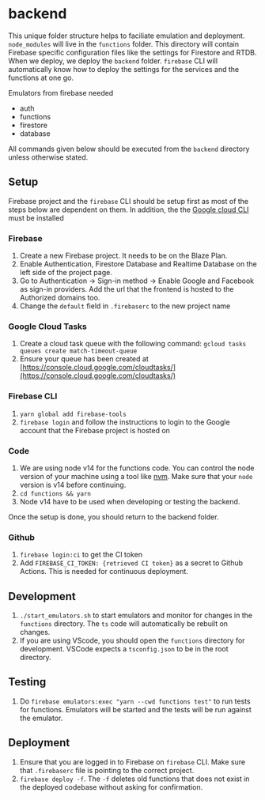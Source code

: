 # backend

This unique folder structure helps to faciliate emulation and deployment. `node_modules` will live in the `functions` folder. This directory will contain Firebase specific configuration files like the settings for Firestore and RTDB. When we deploy, we deploy the `backend` folder. `firebase` CLI will automatically know how to deploy the settings for the services and the functions at one go.

Emulators from firebase needed

-   auth
-   functions
-   firestore
-   database

All commands given below should be executed from the `backend` directory unless otherwise stated.

## Setup

Firebase project and the `firebase` CLI should be setup first as most of the steps below are dependent on them. In addition, the the [Google cloud CLI](https://cloud.google.com/sdk/docs/install) must be installed

### Firebase

1. Create a new Firebase project. It needs to be on the Blaze Plan.
1. Enable Authentication, Firestore Database and Realtime Database on the left side of the project page.
1. Go to Authentication -> Sign-in method -> Enable Google and Facebook as sign-in providers. Add the url that the frontend is hosted to the Authorized domains too.
1. Change the `default` field in `.firebaserc` to the new project name

### Google Cloud Tasks

1. Create a cloud task queue with the following command: `gcloud tasks queues create match-timeout-queue`
1. Ensure your queue has been created at [https://console.cloud.google.com/cloudtasks/](https://console.cloud.google.com/cloudtasks/)

### Firebase CLI

1. `yarn global add firebase-tools`
1. `firebase login` and follow the instructions to login to the Google account that the Firebase project is hosted on

### Code

1. We are using node v14 for the functions code. You can control the node version of your machine using a tool like [nvm](https://github.com/nvm-sh/nvm). Make sure that your `node` version is v14 before continuing.
1. `cd functions && yarn`
1. Node v14 have to be used when developing or testing the backend.

Once the setup is done, you should return to the backend folder.

### Github

1. `firebase login:ci` to get the CI token
1. Add `FIREBASE_CI_TOKEN: {retrieved CI token}` as a secret to Github Actions. This is needed for continuous deployment.

## Development

1. `./start_emulators.sh` to start emulators and monitor for changes in the `functions` directory. The `ts` code will automatically be rebuilt on changes.
1. If you are using VScode, you should open the `functions` directory for development. VSCode expects a `tsconfig.json` to be in the root directory.

## Testing

1. Do `firebase emulators:exec "yarn --cwd functions test"` to run tests for functions. Emulators will be started and the tests will be run against the emulator.

## Deployment

1. Ensure that you are logged in to Firebase on `firebase` CLI. Make sure that `.firebaserc` file is pointing to the correct project.
1. `firebase deploy -f`. The `-f` deletes old functions that does not exist in the deployed codebase without asking for confirmation.

